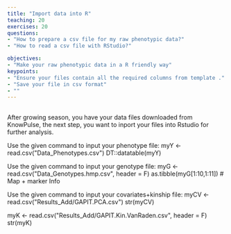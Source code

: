 ```yaml
---
title: "Import data into R"
teaching: 20
exercises: 20
questions:
- "How to prepare a csv file for my raw phenotypic data?"
- "How to read a csv file with RStudio?"

objectives:
- "Make your raw phenotypic data in a R friendly way"
keypoints:
- "Ensure your files contain all the required columns from template ."
- "Save your file in csv format"
- ""
---
```

##
After growing season, you have your data files downloaded from KnowPulse, the next step, you want to inport your files into Rstudio for further analysis. 

[GAPIT user manual]:(http://www.zzlab.net/GAPIT/gapit_help_document.pdf)
Use the given command to input your phenotype file:
myY <- read.csv("Data_Phenotypes.csv")
DT::datatable(myY)

Use the given command to input your genotype file:
myG <- read.csv("Data_Genotypes.hmp.csv", header = F)
as.tibble(myG[1:10,1:11]) # Map + marker Info

Use the given command to input your covariates+kinship file:
myCV <- read.csv("Results_Add/GAPIT.PCA.csv")
str(myCV)

myK <- read.csv("Results_Add/GAPIT.Kin.VanRaden.csv", header = F)
str(myK)
